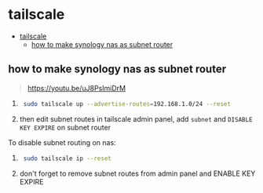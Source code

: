 # tailscale

- [tailscale](#tailscale)
  - [how to make synology nas as subnet router](#how-to-make-synology-nas-as-subnet-router)

## how to make synology nas as subnet router

> <https://youtu.be/uJ8PsImiDrM>

1. ```sh
    sudo tailscale up --advertise-routes=192.168.1.0/24 --reset
    ```

2. then edit subnet routes in tailscale admin panel, add `subnet` and `DISABLE KEY EXPIRE` on subnet router

To disable subnet routing on nas:

1. ```sh
    sudo tailscale ip --reset
    ```

2. don't forget to remove subnet routes from admin panel and ENABLE KEY EXPIRE
